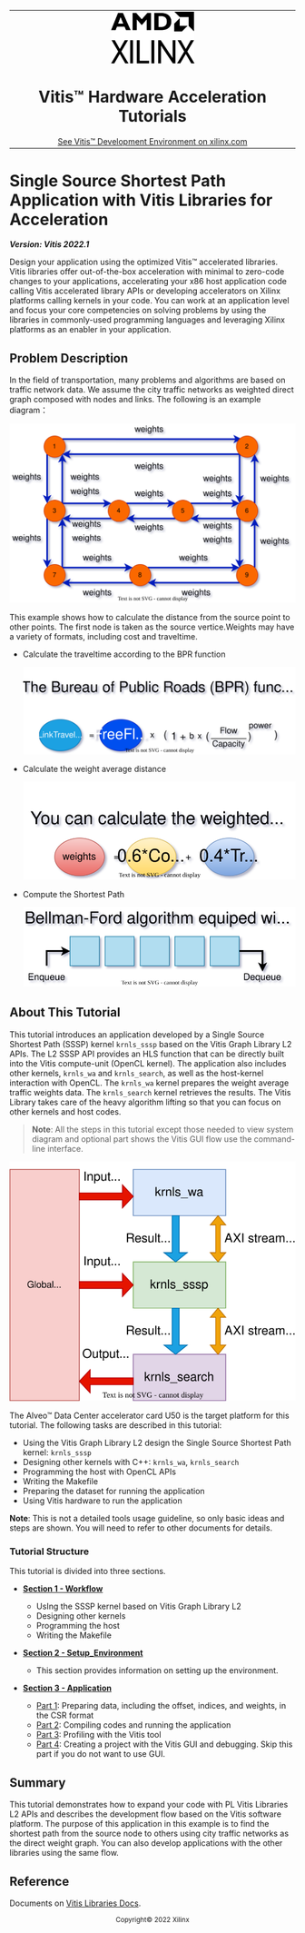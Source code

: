 <table width="100%">
 <tr width="100%">
    <td align="center"><img src="https://raw.githubusercontent.com/Xilinx/Image-Collateral/main/xilinx-logo.png" width="30%"/><h1>Vitis™ Hardware Acceleration Tutorials</h1>
    <a href="https://www.xilinx.com/products/design-tools/vitis.html">See Vitis™ Development Environment on xilinx.com</a>
    </td>
 </tr>
</table>

# Single Source Shortest Path Application with Vitis Libraries for Acceleration

***Version: Vitis 2022.1***

Design your application using the optimized Vitis&trade; accelerated libraries. Vitis libraries offer out-of-the-box acceleration with minimal to zero-code changes to your applications, accelerating your x86 host application code calling Vitis accelerated library APIs or developing accelerators on Xilinx platforms calling kernels in your code. You can work at an application level and focus your core competencies on solving problems by using the libraries in commonly-used programming languages and leveraging Xilinx platforms as an enabler in your application.

## Problem Description

In the field of transportation, many problems and algorithms are based on traffic network data. We assume the city traffic networks as weighted direct graph composed with nodes and links. The following is an example diagram：

![traffic network diagram](./images/traffic_networks_example.svg) 

This example shows how to calculate the distance from the source point to other points. The first node is taken as the source vertice.Weights may have a variety of formats, including cost and traveltime. 

* Calculate the traveltime according to the BPR function
  
  ![bpr diagram](./images/bpr_function.svg)

 
* Calculate the weight average distance

  ![weight diagram](./images/weight_average.svg)

* Compute the Shortest Path

  ![sssp diagram](./images/sssp.svg)


## About This Tutorial

This tutorial introduces an application developed by a Single Source Shortest Path (SSSP) kernel ```krnls_sssp``` based on the Vitis Graph Library L2 APIs. The L2 SSSP API provides an HLS function that can be directly built into the Vitis compute-unit (OpenCL kernel). The application also includes other kernels, ```krnls_wa``` and ```krnls_search```, as well as the host-kernel interaction with OpenCL. The ```krnls_wa``` kernel prepares the weight average traffic weights data. The ```krnls_search``` kernel retrieves the results. The Vitis Library takes care of the heavy algorithm lifting so that you can focus on other kernels and host codes. 

> **Note**: All the steps in this tutorial except those needed to view system diagram and optional part shows the Vitis GUI flow use the command-line interface.

![top block diagram](./images/block_diagram-top.svg)

The Alveo&trade; Data Center accelerator card U50 is the target platform for this tutorial. The following tasks are described in this tutorial:

* Using the Vitis Graph Library L2 design the Single Source Shortest Path kernel: ```krnls_sssp```
* Designing other kernels with C++: ```krnls_wa```, ```krnls_search``` 
* Programming the host with OpenCL APIs
* Writing the Makefile
* Preparing the dataset for running the application
* Using Vitis hardware to run the application

**Note**: This is not a detailed tools usage guideline, so only basic ideas and steps are shown. You will need to refer to other documents for details.


### Tutorial Structure

This tutorial is divided into three sections.

* [**Section 1 - Workflow**](./01-Workflow/README.md)

  * UsIng the SSSP kernel based on Vitis Graph Library L2
  * Designing other kernels
  * Programming the host
  * Writing the Makefile
  
* [**Section 2 - Setup_Environment**](./02-Setup_Environment/README.md)
 
  * This section provides information on setting up the environment.

* [**Section 3 - Application**](./03-Application/README.md)

  * [Part 1](./03-Application/docs/data_processing.md): Preparing data, including the offset, indices, and weights, in the CSR format 
  * [Part 2](./03-Application/docs/run_the_application.md): Compiling codes and running the application
  * [Part 3](./03-Application/docs/profiling.md): Profiling with the Vitis tool
  * [Part 4](./03-Application/docs/gui.md): Creating a project with the Vitis GUI and debugging. Skip this part if you do not want to use GUI.

## Summary

This tutorial demonstrates how to expand your code with PL Vitis Libraries L2 APIs and describes the development flow based on the Vitis software platform. The purpose of this application in this example is to find the shortest path from the source node to others using city traffic networks as the direct weight graph. You can also develop applications with the other libraries using the same flow.

## Reference

Documents on [Vitis Libraries Docs](https://xilinx.github.io/Vitis_Libraries/).

<p align="center"><sup>Copyright&copy; 2022 Xilinx</sup></p>
